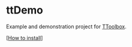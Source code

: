 # ttDemo
Example and demonstration project for [TToolbox](https://github.com/experder/TToolbox).

[[How to install](https://github.com/experder/TToolbox/blob/main/help/install.md#when-cloning-an-existing-project-with-submodules)]
